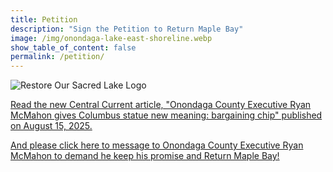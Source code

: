 ```yaml
---
title: Petition
description: "Sign the Petition to Return Maple Bay"
image: /img/onondaga-lake-east-shoreline.webp
show_table_of_content: false
permalink: /petition/
---
```

![Restore Our Sacred Lake Logo](/img/restore-sacred-lake-250.webp)

[Read the new Central Current article, "Onondaga County Executive Ryan McMahon gives Columbus statue new meaning: bargaining chip" published on August 15, 2025.](https://centralcurrent.org/onondaga-county-executive-ryan-mcmahon-gives-columbus-statue-new-meaning-bartering-chip/)

[And please click here to message to Onondaga County Executive Ryan McMahon to demand he keep his promise and Return Maple Bay!](https://actionnetwork.org/letters/ask-the-onondaga-county-executive-to-keep-his-promise-to-return-maple-bay)